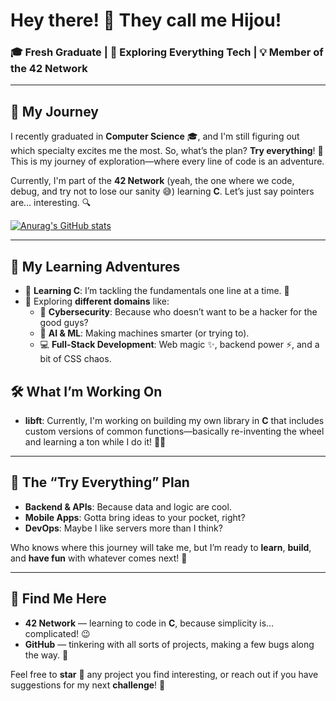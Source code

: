 # Hey there! 👋 They call me Hijou!

### 🎓 Fresh Graduate | 🚀 Exploring Everything Tech | 💡 Member of the 42 Network

---

## 🌱 My Journey
I recently graduated in **Computer Science** 🎓, and I'm still figuring out which specialty excites me the most. So, what’s the plan? **Try everything**! 🚀 This is my journey of exploration—where every line of code is an adventure.

Currently, I'm part of the **42 Network** (yeah, the one where we code, debug, and try not to lose our sanity 😅) learning **C**. Let’s just say pointers are… interesting. 🔍

[![Anurag's GitHub stats](https://github-readme-stats.vercel.app/api?username=HajarEssaoudi&show_icons=true)](https://github.com/anuraghazra/github-readme-stats&theme=radical)

---

## 🚀 My Learning Adventures
- 📖 **Learning C**: I’m tackling the fundamentals one line at a time. 💪
- 🌌 Exploring **different domains** like:
  - 🔐 **Cybersecurity**: Because who doesn’t want to be a hacker for the good guys?
  - 🤖 **AI & ML**: Making machines smarter (or trying to).
  - 💻 **Full-Stack Development**: Web magic ✨, backend power ⚡, and a bit of CSS chaos.

## 🛠️ What I’m Working On
- **libft**: Currently, I'm working on building my own library in **C** that includes custom versions of common functions—basically re-inventing the wheel and learning a ton while I do it! 🛞✨
---

## 🚧 The “Try Everything” Plan
- **Backend & APIs**: Because data and logic are cool.
- **Mobile Apps**: Gotta bring ideas to your pocket, right?
- **DevOps**: Maybe I like servers more than I think?

Who knows where this journey will take me, but I’m ready to **learn**, **build**, and **have fun** with whatever comes next! 🎉

---

## 🧭 Find Me Here
- **42 Network** — learning to code in **C**, because simplicity is… complicated! 😉
- **GitHub** — tinkering with all sorts of projects, making a few bugs along the way. 🐞

Feel free to **star** 🌟 any project you find interesting, or reach out if you have suggestions for my next **challenge**! 🚀
